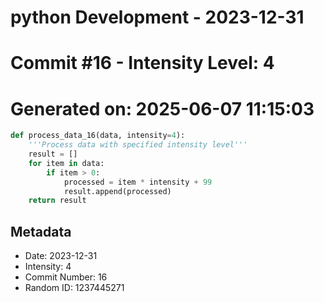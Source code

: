 ﻿# python Development - 2023-12-31
# Commit #16 - Intensity Level: 4
# Generated on: 2025-06-07 11:15:03
```python
def process_data_16(data, intensity=4):
    '''Process data with specified intensity level'''
    result = []
    for item in data:
        if item > 0:
            processed = item * intensity + 99
            result.append(processed)
    return result
```
## Metadata
- Date: 2023-12-31
- Intensity: 4
- Commit Number: 16
- Random ID: 1237445271
